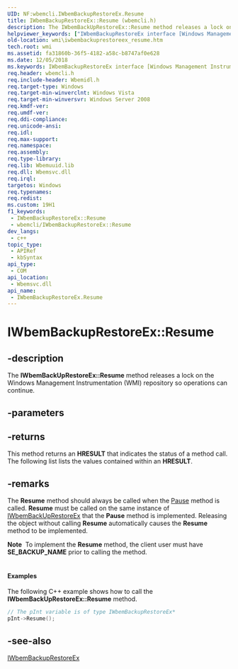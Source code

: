 ```yaml
---
UID: NF:wbemcli.IWbemBackupRestoreEx.Resume
title: IWbemBackupRestoreEx::Resume (wbemcli.h)
description: The IWbemBackUpRestoreEx::Resume method releases a lock on the Windows Management Instrumentation (WMI) repository so operations can continue.
helpviewer_keywords: ["IWbemBackupRestoreEx interface [Windows Management Instrumentation]","Resume method","IWbemBackupRestoreEx.Resume","IWbemBackupRestoreEx::Resume","Resume","Resume method [Windows Management Instrumentation]","Resume method [Windows Management Instrumentation]","IWbemBackupRestoreEx interface","wbemcli/IWbemBackupRestoreEx::Resume","wmi.iwbembackuprestoreex_resume"]
old-location: wmi\iwbembackuprestoreex_resume.htm
tech.root: wmi
ms.assetid: fa31860b-36f5-4182-a58c-b8747af0e628
ms.date: 12/05/2018
ms.keywords: IWbemBackupRestoreEx interface [Windows Management Instrumentation],Resume method, IWbemBackupRestoreEx.Resume, IWbemBackupRestoreEx::Resume, Resume, Resume method [Windows Management Instrumentation], Resume method [Windows Management Instrumentation],IWbemBackupRestoreEx interface, wbemcli/IWbemBackupRestoreEx::Resume, wmi.iwbembackuprestoreex_resume
req.header: wbemcli.h
req.include-header: Wbemidl.h
req.target-type: Windows
req.target-min-winverclnt: Windows Vista
req.target-min-winversvr: Windows Server 2008
req.kmdf-ver: 
req.umdf-ver: 
req.ddi-compliance: 
req.unicode-ansi: 
req.idl: 
req.max-support: 
req.namespace: 
req.assembly: 
req.type-library: 
req.lib: Wbemuuid.lib
req.dll: Wbemsvc.dll
req.irql: 
targetos: Windows
req.typenames: 
req.redist: 
ms.custom: 19H1
f1_keywords:
 - IWbemBackupRestoreEx::Resume
 - wbemcli/IWbemBackupRestoreEx::Resume
dev_langs:
 - c++
topic_type:
 - APIRef
 - kbSyntax
api_type:
 - COM
api_location:
 - Wbemsvc.dll
api_name:
 - IWbemBackupRestoreEx.Resume
---
```


# IWbemBackupRestoreEx::Resume


## -description

The <b>IWbemBackUpRestoreEx::Resume</b> method releases a lock on the Windows Management Instrumentation (WMI) repository so  operations can continue.

## -parameters

## -returns

This method returns an <b>HRESULT</b> that indicates the status of a method call. The following list lists the values contained within an <b>HRESULT</b>.

## -remarks

The <b>Resume</b> method should always be called when the <a href="https://docs.microsoft.com/windows/desktop/api/wbemcli/nf-wbemcli-iwbembackuprestoreex-pause">Pause</a> method is called. <b>Resume</b> must be called on the same instance of <a href="https://docs.microsoft.com/windows/desktop/api/wbemcli/nn-wbemcli-iwbembackuprestoreex">IWbemBackUpRestoreEx</a> that the <b>Pause</b> method is implemented. Releasing the object without calling <b>Resume</b> automatically causes the <b>Resume</b> method to be implemented.

<div class="alert"><b>Note</b>  To implement the <b>Resume</b> method, the client user must have <b>SE_BACKUP_NAME</b> prior to calling the method.</div>
<div> </div>

#### Examples

The following C++ example shows how to call the <b>IWbemBackUpRestoreEx::Resume</b> method.


```cpp
// The pInt variable is of type IWbemBackupRestoreEx*
pInt->Resume();
```

## -see-also

<a href="https://docs.microsoft.com/windows/desktop/api/wbemcli/nn-wbemcli-iwbembackuprestoreex">IWbemBackupRestoreEx</a>

